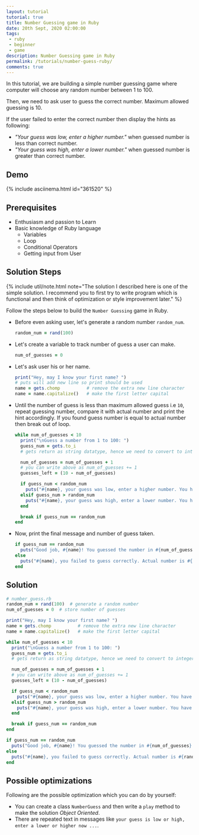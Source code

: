 ```yaml
---
layout: tutorial
tutorial: true
title: Number Guessing game in Ruby
date: 20th Sept, 2020 02:00:00
tags:
 - ruby
 - beginner
 - game
description: Number Guessing game in Ruby
permalink: /tutorials/number-guess-ruby/
comments: true
---
```


In this tutorial, we are building a simple number guessing game where computer will choose any random
number between 1 to 100.

Then, we need to ask user to guess the correct number. Maximum allowed guessing is 10.

If the user failed to enter the correct number then display the hints as following:

- _"Your guess was low, enter a higher number."_ when guessed number is less than correct number.
- _"Your guess was high, enter a lower number."_ when guessed number is greater than correct number.

## Demo

{% include asciinema.html id="361520" %}

## Prerequisites

- Enthusiasm and passion to Learn
- Basic knowledge of Ruby language
  - Variables
  - Loop
  - Conditional Operators
  - Getting input from User

## Solution Steps

{% include util/note.html
    note="The solution I described here is one of the simple solution.
          I recommend you to first try to write program which is functional and then think of optimization or
          style improvement later."
%}

Follow the steps below to build the `Number Guessing` game in Ruby.

- Before even asking user, let's generate a random number `random_num`.

  ```ruby
  random_num = rand(100)
  ```

- Let's create a variable to track number of guess a user can make.

  ```ruby
  num_of_guesses = 0
  ```

- Let's ask user his or her name.

  ```ruby
  print("Hey, may I know your first name? ")
  # puts will add new line so print should be used
  name = gets.chomp          # remove the extra new line character
  name = name.capitalize()   # make the first letter capital
  ```

- Until the number of guess is less than maximum allowed guess i.e `10`, repeat guessing number,
  compare it with actual number and print the hint accordingly. If you found guess number is equal
  to actual number then break out of loop.

  ```ruby
  while num_of_guesses < 10
    print("\nGuess a number from 1 to 100: ")
    guess_num = gets.to_i
    # gets return as string datatype, hence we need to convert to integer

    num_of_guesses = num_of_guesses + 1
    # you can write above as num_of_guesses += 1
    guesses_left = (10 - num_of_guesses)

    if guess_num < random_num
      puts("#{name}, your guess was low, enter a higher number. You have #{guesses_left} guesses left.")
    elsif guess_num > random_num
      puts("#{name}, your guess was high, enter a lower number. You have #{guesses_left} guesses left.")
    end

    break if guess_num == random_num
  end
  ```

- Now, print the final message and number of guess taken.

  ```ruby
  if guess_num == random_num
    puts("Good job, #{name}! You guessed the number in #{num_of_guesses} tries.")
  else
    puts("#{name}, you failed to guess correctly. Actual number is #{random_num}.")
  end
  ```

## Solution

```ruby
# number_guess.rb
random_num = rand(100)  # generate a random number
num_of_guesses = 0  # store number of guesses

print("Hey, may I know your first name? ")
name = gets.chomp          # remove the extra new line character
name = name.capitalize()   # make the first letter capital

while num_of_guesses < 10
  print("\nGuess a number from 1 to 100: ")
  guess_num = gets.to_i
  # gets return as string datatype, hence we need to convert to integer

  num_of_guesses = num_of_guesses + 1
  # you can write above as num_of_guesses += 1
  guesses_left = (10 - num_of_guesses)

  if guess_num < random_num
    puts("#{name}, your guess was low, enter a higher number. You have #{guesses_left} guesses left.")
  elsif guess_num > random_num
    puts("#{name}, your guess was high, enter a lower number. You have #{guesses_left} guesses left.")
  end

  break if guess_num == random_num
end

if guess_num == random_num
  puts("Good job, #{name}! You guessed the number in #{num_of_guesses} tries.")
else
  puts("#{name}, you failed to guess correctly. Actual number is #{random_num}.")
end
```

## Possible optimizations

Following are the possible optimization which you can do by yourself:

- You can create a class `NumberGuess` and then write a `play` method to make the solution _Object Oriented_.
- There are repeated text in messages like `your guess is low or high, enter a lower or higher now ...`.
